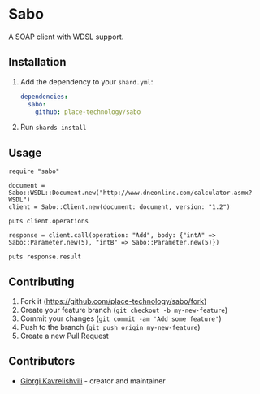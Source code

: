 # Sabo

A SOAP client with WDSL support.

## Installation

1. Add the dependency to your `shard.yml`:

   ```yaml
   dependencies:
     sabo:
       github: place-technology/sabo
   ```

2. Run `shards install`

## Usage

```crystal
require "sabo"

document = Sabo::WSDL::Document.new("http://www.dneonline.com/calculator.asmx?WSDL")
client = Sabo::Client.new(document: document, version: "1.2")

puts client.operations

response = client.call(operation: "Add", body: {"intA" => Sabo::Parameter.new(5), "intB" => Sabo::Parameter.new(5)})

puts response.result
```

## Contributing

1. Fork it (<https://github.com/place-technology/sabo/fork>)
2. Create your feature branch (`git checkout -b my-new-feature`)
3. Commit your changes (`git commit -am 'Add some feature'`)
4. Push to the branch (`git push origin my-new-feature`)
5. Create a new Pull Request

## Contributors

- [Giorgi Kavrelishvili](https://github.com/grkek) - creator and maintainer
